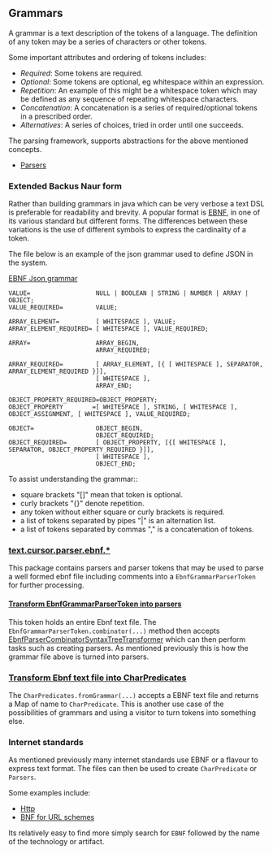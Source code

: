 ## Grammars
A grammar is a text description of the tokens of a language. The definition of any token may be a series of characters
or other tokens.

Some important attributes and ordering of tokens includes:
- *Required*: Some tokens are required.
- *Optional*: Some tokens are optional, eg whitespace within an expression.
- *Repetition*: An example of this might be a whitespace token which may be defined as any sequence of repeating
  whitespace characters.
- *Concatenation*: A concatenation is a series of required/optional tokens in a prescribed order. 
- *Alternatives*: A series of choices, tried in order until one succeeds.

The parsing framework, supports abstractions for the above mentioned concepts.

- [Parsers](https://github.com/mP1/walkingkooka/blob/master/src/main/java/walkingkooka/text/cursor/parser/Parsers.java)

### Extended Backus Naur form
Rather than building grammars in java which can be very verbose a text DSL is preferable for readability and brevity.
A popular format is [EBNF](https://en.wikipedia.org/wiki/Extended_Backus%E2%80%93Naur_form), in one of its various
standard but different forms. The differences between these variations is the use of different symbols to express
the cardinality of a token.

The file below is an example of the json grammar used to define JSON in the system.

[EBNF Json grammar](https://github.com/mP1/walkingkooka/blob/master/src/main/resources/walkingkooka/text/cursor/parser/json/json-parsers.grammar)
```ebnf
VALUE=                  NULL | BOOLEAN | STRING | NUMBER | ARRAY | OBJECT;
VALUE_REQUIRED=         VALUE;

ARRAY_ELEMENT=          [ WHITESPACE ], VALUE;
ARRAY_ELEMENT_REQUIRED= [ WHITESPACE ], VALUE_REQUIRED;

ARRAY=                  ARRAY_BEGIN,
                        ARRAY_REQUIRED;

ARRAY_REQUIRED=         [ ARRAY_ELEMENT, [{ [ WHITESPACE ], SEPARATOR, ARRAY_ELEMENT_REQUIRED }]],
                        [ WHITESPACE ],
                        ARRAY_END;

OBJECT_PROPERTY_REQUIRED=OBJECT_PROPERTY;
OBJECT_PROPERTY        =[ WHITESPACE ], STRING, [ WHITESPACE ], OBJECT_ASSIGNMENT, [ WHITESPACE ], VALUE_REQUIRED;

OBJECT=                 OBJECT_BEGIN,
                        OBJECT_REQUIRED;
OBJECT_REQUIRED=        [ OBJECT_PROPERTY, [{[ WHITESPACE ], SEPARATOR, OBJECT_PROPERTY_REQUIRED }]],
                        [ WHITESPACE ],
                        OBJECT_END;
```

To assist understanding the grammar::
- square brackets "[]" mean that token is optional.
- curly brackets "{}" denote repetition.
- any token without either square or curly brackets is required.
- a list of tokens separated by pipes "|" is an alternation list.
- a list of tokens separated by commas "," is a concatenation of tokens.



### [text.cursor.parser.ebnf.*](https://github.com/mP1/walkingkooka/tree/master/src/main/java/walkingkooka/text/cursor/parser/ebnf)
This package contains parsers and parser tokens that may be used to parse a well formed ebnf file including comments
into a `EbnfGrammarParserToken` for further processing.



#### [Transform EbnfGrammarParserToken into parsers](https://github.com/mP1/walkingkooka/blob/master/src/main/java/walkingkooka/text/cursor/parser/ebnf/EbnfGrammarParserToken.java)
This token holds an entire Ebnf text file. The `EbnfGrammarParserToken.combinator(...)` method then accepts
[EbnfParserCombinatorSyntaxTreeTransformer](https://github.com/mP1/walkingkooka/blob/master/src/main/java/walkingkooka/text/cursor/parser/ebnf/combinator/EbnfParserCombinatorSyntaxTreeTransformer.java)
which can then perform tasks such as creating parsers. As mentioned previously this is how the grammar file above is
turned into parsers.



### [Transform Ebnf text file into CharPredicates](https://github.com/mP1/walkingkooka/blob/master/src/main/java/walkingkooka/predicate/character/CharPredicates.java)
The `CharPredicates.fromGrammar(...)` accepts a EBNF text file and returns a Map of name to `CharPredicate`. This is
another use case of the possibilities of grammars and using a visitor to turn tokens into something else.



### Internet standards
As mentioned previously many internet standards use EBNF or a flavour to express text format. The files can then be
used to create `CharPredicate` or `Parsers`.

Some examples include:

- [Http](https://tools.ietf.org/html/rfc7230)
- [BNF for URL schemes](https://www.w3.org/Addressing/URL/5_BNF.html)

Its relatively easy to find more simply search for `EBNF` followed by the name of the technology or artifact.
